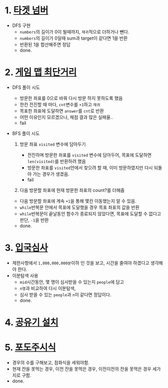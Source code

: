 # 1. <a href="https://school.programmers.co.kr/learn/courses/30/lessons/43165">타겟 넘버</a>
- DFS 구현
  - `numbers`의 길이가 0이 될때까지, `재귀`적으로 더하거나 뺀다.
  - `numbers`의 길이가 0일때 sum과 target이 같다면 1을 반환
  - 반환된 1을 합산해주면 정답
  - done.

# 2. <a href="https://school.programmers.co.kr/learn/courses/30/lessons/1844">게임 맵 최단거리</a>
- DFS 풀이 시도
  - 방문한 좌표를 0으로 바꿔 다시 방문 하지 못하도록 했음
  - 한칸 전진할 때 마다, `cnt`변수를 `+1`하고 `재귀`
  - 목표한 좌표에 도달하면 `answer`를 `cnt`로 반환
  - 어떤 이유인지 모르겠으나, 채점 결과 많은 실패율..
  - fail
  
- BFS 풀이 시도
  1) 방문 좌표 `visited` 변수에 담아두기
     - 전진하며 방문한 좌표를 `visited` 변수에 담아두어, 목표에 도달하면 `len(visited)`를 반환하려 했음
     - 방문한 좌표를 `visited`안에서 찾으려 할 때, 이미 방문하였지만 다시 되돌아 가는 경우가 생겼음.
     - fail

  2) 다음 방문할 좌표에 현재 방문한 좌표의 count?를 더해줌
    - 다음 방문할 좌표에 계속 `+1`을 통해 몇칸 이동했는지 알 수 있음.
    - `while`반복문 안에서 목표에 도달했을 경우 목표 좌표의 값을 반환
    - `while`반복문이 끝날동안 함수가 종료되지 않았다면, 목표에 도달할 수 없다고 판단, `-1`을 반환
    - done.

# 3. <a href="https://school.programmers.co.kr/learn/courses/30/lessons/43238">입국심사</a>
- 제한사항에서 `1,000,000,000분`이하 인 것을 보고, 시간을 줄여야 하겠다고 생각해야 한다.
- 이분탐색 사용
  - `mid`시간동안, 몇 명이 심사받을 수 있는지 `people`에 담고
  - `n명`과 비교하여 다시 이분탐색,
  - 심사 받을 수 있는 `people`과 `n`이 같다면 정답이다.
  - done.

# 4. <a href="https://www.acmicpc.net/problem/2110">공유기 설치</a>

# 5. <a href="https://www.acmicpc.net/problem/2156">포도주시식</a>
- 경우의 수를 구해보고, 점화식을 세워야함.
- 현재 잔을 못먹는 경우, 이전 잔을 못먹은 경우, 이전이전의 잔을 못먹은 경우 세가지로 구함.
- done.